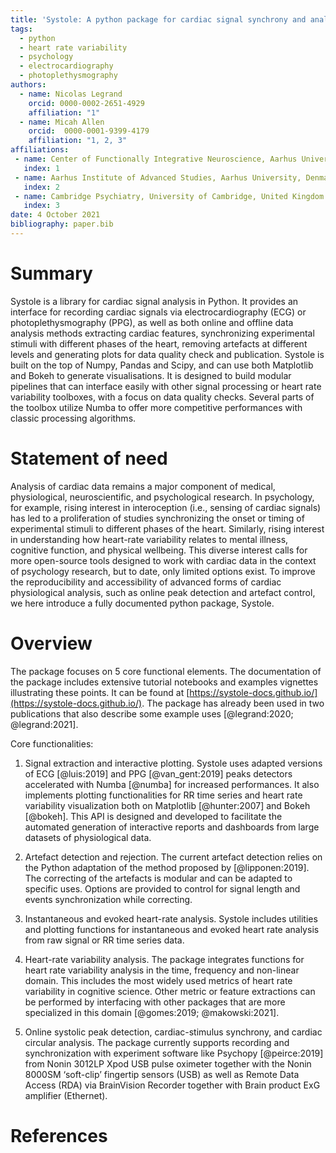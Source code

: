 ```yaml
---
title: 'Systole: A python package for cardiac signal synchrony and analysis'
tags:
  - python
  - heart rate variability
  - psychology
  - electrocardiography
  - photoplethysmography
authors:
  - name: Nicolas Legrand
    orcid: 0000-0002-2651-4929
    affiliation: "1"
  - name: Micah Allen
    orcid:  0000-0001-9399-4179
    affiliation: "1, 2, 3"
affiliations:
 - name: Center of Functionally Integrative Neuroscience, Aarhus University Hospital, Denmark
   index: 1
 - name: Aarhus Institute of Advanced Studies, Aarhus University, Denmark
   index: 2
 - name: Cambridge Psychiatry, University of Cambridge, United Kingdom
   index: 3
date: 4 October 2021
bibliography: paper.bib
---
```


# Summary

Systole is a library for cardiac signal analysis in Python. It provides an interface 
for recording cardiac signals via electrocardiography (ECG) or photoplethysmography 
(PPG), as well as both online and offline data analysis methods extracting cardiac 
features, synchronizing experimental stimuli with different phases of the heart, 
removing artefacts at different levels and generating plots for data quality check and 
publication. Systole is built on the top of Numpy, Pandas and Scipy, and can use both 
Matplotlib and Bokeh to generate visualisations. It is designed to build modular 
pipelines that can interface easily with other signal processing or heart rate 
variability toolboxes, with a focus on data quality checks. Several parts of the 
toolbox utilize Numba to offer more competitive performances with classic processing
 algorithms.

# Statement of need

Analysis of cardiac data remains a major component of medical, physiological, 
neuroscientific, and psychological research. In psychology, for example, rising 
interest in interoception (i.e., sensing of cardiac signals) has led to a 
proliferation of studies synchronizing the onset or timing of experimental stimuli to 
different phases of the heart. Similarly, rising interest in understanding how 
heart-rate variability relates to mental illness, cognitive function, and physical 
wellbeing. This diverse interest calls for more open-source tools designed to work 
with cardiac data in the context of psychology research, but to date, only limited 
options exist. To improve the reproducibility and accessibility of advanced forms of 
cardiac physiological analysis, such as online peak detection and artefact control, 
we here introduce a fully documented python package, Systole.


# Overview
The package focuses on 5 core functional elements. The documentation of the package 
includes extensive tutorial notebooks and examples vignettes illustrating these points. 
It can be found at [https://systole-docs.github.io/](https://systole-docs.github.io/).
The package has already been used in two publications that also describe some example 
uses [@legrand:2020; @legrand:2021].

Core functionalities: 

1. Signal extraction and interactive plotting.
Systole uses adapted versions of ECG [@luis:2019] and PPG [@van_gent:2019] 
peaks detectors accelerated with Numba [@numba] for increased performances. 
It also implements plotting functionalities for RR time series and heart rate 
variability visualization both on Matplotlib [@hunter:2007] and Bokeh [@bokeh]. This 
API is designed and developed to facilitate the automated generation of interactive 
reports and dashboards from large datasets of physiological data.

1. Artefact detection and rejection.
The current artefact detection relies on the Python adaptation of the method proposed 
by [@lipponen:2019]. The correcting of the artefacts is modular and can be 
adapted to specific uses. Options are provided to control for signal length and events 
synchronization while correcting.

3. Instantaneous and evoked heart-rate analysis.
Systole includes utilities and plotting functions for instantaneous and evoked heart 
rate analysis from raw signal or RR time series data.

4. Heart-rate variability analysis.
The package integrates functions for heart rate variability analysis in the time, 
frequency and non-linear domain. This includes the most widely used metrics of heart 
rate variability in cognitive science. Other metric or feature extractions can be 
performed by interfacing with other packages that are more specialized in this domain 
[@gomes:2019; @makowski:2021].

5. Online systolic peak detection, cardiac-stimulus synchrony, and cardiac circular analysis. 
The package currently supports recording and synchronization with experiment software 
like Psychopy [@peirce:2019] from Nonin 3012LP Xpod USB pulse oximeter together 
with the Nonin 8000SM ‘soft-clip’ fingertip sensors (USB) as well as Remote Data Access 
(RDA) via BrainVision Recorder together with Brain product ExG amplifier (Ethernet).

# References